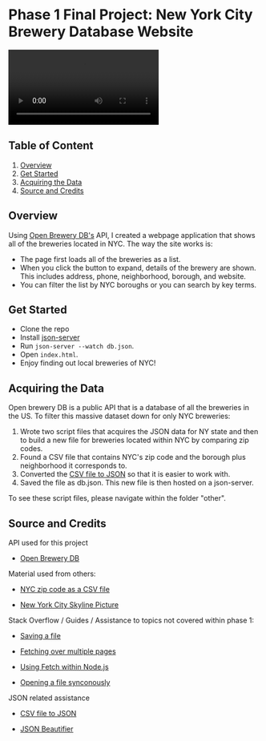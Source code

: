 # Phase 1 Final Project: New York City Brewery Database Website

![Preview of website functioning](https://github.com/Chris10Garcia/phase-1-final-project/blob/main/src/webpagevideo.mp4)

## Table of Content

1. [Overview](#overview)
2. [Get Started](#get-started)
3. [Acquiring the Data](#acquiring-the-data)
4. [Source and Credits](#source-and-credits)


## Overview

Using [Open Brewery DB's](https://www.openbrewerydb.org/) API, I created a webpage application that shows all of the breweries located in NYC. The way the site works is:
- The page first loads all of the breweries as a list.
- When you click the button to expand, details of the brewery are shown. This includes address, phone, neighborhood, borough, and website.
- You can filter the list by NYC boroughs or you can search by key terms.


## Get Started

- Clone the repo
- Install [json-server](https://github.com/typicode/json-server)
- Run `json-server --watch db.json`.
- Open `index.html`.
- Enjoy finding out local breweries of NYC!


## Acquiring the Data

Open brewery DB is a public API that is a database of all the breweries in the US. To filter this massive dataset down for only NYC breweries:
1. Wrote two script files that acquires the JSON data for NY state and then to build a new file for breweries located within NYC by comparing zip codes.
2. Found a CSV file that contains NYC's zip code and the borough plus neighborhood it corresponds to.
3. Converted the [CSV file to JSON](https://www.convertcsv.com/csv-to-json.htm) so that it is easier to work with.
4. Saved the file as db.json. This new file is then hosted on a json-server.

To see these script files, please navigate within the folder "other".


## Source and Credits

API used for this project
- [Open Brewery DB](https://www.openbrewerydb.org/documentation)


Material used from others:
- [NYC zip code as a CSV file](https://github.com/erikgregorywebb/nyc-housing/blob/master/Data/nyc-zip-codes.csv)

- [New York City Skyline Picture](https://andrewprokos.com/photo/black-and-white-panoramic-skyline-nyc-at-night-2745/)


Stack Overflow / Guides / Assistance to topics not covered within phase 1:

- [Saving a file](https://stackoverflow.com/questions/34156282/how-do-i-save-json-to-local-text-file)

- [Fetching over multiple pages](https://stackoverflow.com/questions/40677764/how-to-fetch-data-over-multiple-pages)

- [Using Fetch within Node.js](https://codemag.com/article/2003031)

- [Opening a file synconously](https://www.geeksforgeeks.org/node-js-fs-readfilesync-method/)


JSON related assistance 

- [CSV file to JSON](https://www.convertcsv.com/csv-to-json.htm)

- [JSON Beautifier](https://codebeautify.org/jsonviewer)

